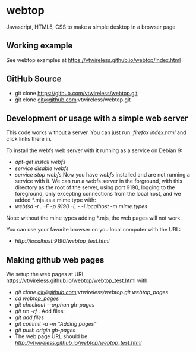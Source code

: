 # webtop

Javascript, HTML5, CSS to make a simple desktop in a browser page

## Working example

See webtop examples at <a
    href="https://vtwireless.github.io/webtop/index.html"
    >https://vtwireless.github.io/webtop/index.html</a>

## GitHub Source

- git clone https://github.com/vtwireless/webtop.git
- git clone git@github.com:vtwireless/webtop.git

## Development or usage with a simple web server

This code works without a server.  You can just run:
*firefox index.html* and click links there in.

To install the webfs web server with it running as a service on Debian 9:
  * *apt-get install webfs*
  * *service disable webfs*
  * *service stop webfs*
Now you have *webfs* installed and are not running a service with it.  We
can run a webfs server in the forground, with this directory as the root
of the server, using port 9190, logging to the foreground, only excepting
connections from the local host, and we added *.mjs as a mime type with:
  * *webfsd -r . -F -p 9190 -L - -i localhost -m mime.types*

Note: without the mine types adding *.mjs, the web pages will not work.

You can use your favorite browser on you local computer with the URL:
  * *http://localhost:9190/webtop_test.html*

## Making github web pages

We setup the web pages at URL
https://vtwireless.github.io/webtop/webtop_test.html with:
  * *git clone git@github.com:vtwireless/webtop.git webtop_pages*
  * *cd webtop_pages*
  * *git checkout --orphan gh-pages*
  * *git rm -rf .*
Add files:
  * *git add files*
  * *git commit -a -m "Adding pages"*
  * *git push origin gh-pages*
  * The web page URL should be *http://vtwireless.github.io/webtop/webtop_test.html*

